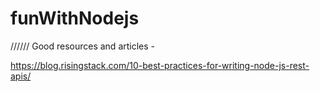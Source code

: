 # funWithNodejs

//////
Good resources and articles - 

https://blog.risingstack.com/10-best-practices-for-writing-node-js-rest-apis/




